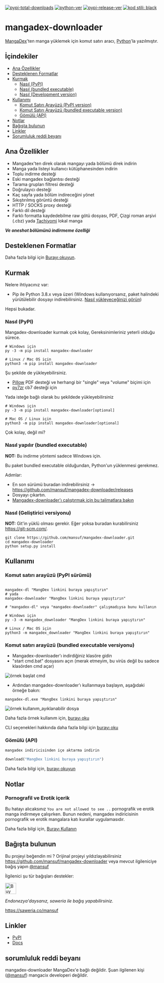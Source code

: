 [![pypi-total-downloads](https://img.shields.io/pypi/dm/mangadex-downloader?label=DOWNLOADS&style=for-the-badge)](https://pypi.org/project/mangadex-downloader)
[![python-ver](https://img.shields.io/pypi/pyversions/mangadex-downloader?style=for-the-badge)](https://pypi.org/project/mangadex-downloader)
[![pypi-release-ver](https://img.shields.io/pypi/v/mangadex-downloader?style=for-the-badge)](https://pypi.org/project/mangadex-downloader)
[![kod stili: black](https://img.shields.io/badge/kod%20stili-black-000000.svg?style=for-the-badge)](https://github.com/psf/black)

# mangadex-downloader

 [MangaDex](https://mangadex.org/)'ten manga yüklemek için komut satırı aracı, [Python](https://www.python.org/)'la yazılmıştır.

## İçindekiler

- [Ana Özellikler](#key-features)
- [Desteklenen Formatlar](#supported-formats)
- [Kurmak](#installation)
    - [Nasıl (PyPI)](#how-to-pypi)
    - [Nasıl (bundled executable)](#how-to-bundled-executable)
    - [Nasıl (Development version)](#how-to-development-version)
- [Kullanımı](#usage)
    - [Komut Satırı Arayüzü (PyPI version)](#command-line-interface-pypi-version)
    - [Komut Satırı Arayüzü (bundled executable version)](#command-line-interface-bundled-executable-version)
    - [Gömülü (API)](#embedding-api)
- [Notlar](#notes)
- [Bağışta bulunun ](#supporting)
- [Linkler](#links)
- [Sorumluluk reddi beyanı](#disclaimer)

## Ana Özellikler <a id="key-features"></a>

- Mangadex'ten direk olarak mangayı yada bölümü direk indirin
- Manga yada listeyi kullanıcı kütüphanesinden indirin
- Toplu indirme desteği
- Eski mangadex bağlantısı desteği
- Tarama grupları filtresi desteği
- Doğrulayıcı desteği
- Kaç sayfa yada bölüm indireceğini yönet
- Sıkıştırılmış görüntü desteği
- HTTP / SOCKS proxy desteği
- Farklı dil desteği
- Farklı formatta kaydedebilme raw götü dosyası, PDF, Çizgi roman arşivi (.cbz) yada [Tachiyomi](https://github.com/tachiyomiorg/tachiyomi) lokal manga

***Ve oneshot bölümünü indirmeme özelliği***

## Desteklenen Formatlar <a id="supported-formats"></a>

Daha fazla bilgi için [Burayı okuyun](https://mangadex-dl.mansuf.link/en/latest/formats.html).

## Kurmak <a id="installation"></a>

Nelere ihtiyacınız var:

- Pip ile Python 3.8.x veya üzeri (Windows kullanıyorsanız, paket halindeki yürütülebilir dosyayı indirebilirsiniz. [Nasıl yükleyeceğinizi görün](#how-to-bundled-executable))

Hepsi bukadar.

### Nasıl (PyPI) <a id="how-to-pypi"></a>

Mangadex-downloader kurmak çok kolay, Gereksinimleriniz yeterli olduğu sürece.

```shell
# Windows için
py -3 -m pip install mangadex-downloader

# Linux / Mac OS için
python3 -m pip install mangadex-downloader
```

Şu şekilde de yükleyebilirsiniz.

- [Pillow](https://pypi.org/project/pillow/) PDF desteği ve herhangi bir "single" veya "volume" biçimi için
- [py7zr](https://pypi.org/project/py7zr/) cb7 desteği için

Yada isteğe bağlı olarak bu şekildede yükleyebilirsiniz

```shell
# Windows için
py -3 -m pip install mangadex-downloader[optional]

# Mac OS / Linux için
python3 -m pip install mangadex-downloader[optional]
```

Çok kolay, değil mi?

### Nasıl yapılır (bundled executable) <a id="how-to-bundled-executable"></a>

**NOT:** Bu indirme yöntemi sadece Windows için.

Bu paket bundled executable olduğundan, Python'un yüklenmesi gerekmez.

Adımlar:

- En son sürümü buradan indirebilirsiniz -> https://github.com/mansuf/mangadex-downloader/releases
- Dosyayı çıkartın.
- [Mangadex-downloader'ı çalıştırmak için bu talimatlara bakın](#command-line-interface-bundled-executable-version)

### Nasıl (Geliştirici versiyonu) <a id="how-to-development-version"></a>

**NOT:** Git'in yüklü olması gerekir. Eğer yoksa buradan kurabilirsiniz https://git-scm.com/.

```shell
git clone https://github.com/mansuf/mangadex-downloader.git
cd mangadex-downloader
python setup.py install
```

## Kullanımı <a id="usage"></a>

### Komut satırı arayüzü (PyPI sürümü) <a id="command-line-interface-pypi-version"></a>

```shell

mangadex-dl "MangDex linkini buraya yapıştırın" 
# yada
mangadex-downloader "MangDex linkini buraya yapıştırın" 

# "mangadex-dl" veya "mangadex-downloader" çalışmadıysa bunu kullanın

# Windows için
py -3 -m mangadex_downloader "MangDex linkini buraya yapıştırın" 

# Linux / Mac OS için
python3 -m mangadex_downloader "MangDex linkini buraya yapıştırın" 
```

### Komut satırı arayüzü (bundled executable versiyonu) <a id="command-line-interface-bundled-executable-version"></a>

- Mangadex-downloader'ı indirdiğiniz klasöre gidin
- "start cmd.bat" dosyasını açın (merak etmeyim, bu virüs değil bu sadece klasörden cmd açar)

![örnek başlat cmd](https://raw.githubusercontent.com/mansuf/mangadex-downloader/main/assets/example_start_cmd.png)

- Ardından mangadex-downloader'ı kullanmaya başlayın, aşağıdaki örneğe bakın:

```shell
mangadex-dl.exe "MangDex linkini buraya yapıştırın" 
```

![örnek kullanım_ayıklanabilir dosya](https://raw.githubusercontent.com/mansuf/mangadex-downloader/main/assets/example_usage_executable.png)

Daha fazla örnek kullanım için, [burayı oku](https://mangadex-dl.mansuf.link/en/latest/cli_usage.html)

CLI seçenekleri hakkında daha fazla bilgi için [burayı oku](https://mangadex-dl.mansuf.link/en/latest/cli_ref.html)

### Gömülü (API) <a id="embedding-api"></a>

```python
mangadex indiricisinden içe aktarma indirin

download("MangDex linkini buraya yapıştırın")
```

Daha fazla bilgi için, [burayı okuyun](https://mangadex-dl.mansuf.link/en/stable/usage_api.html)

## Notlar <a id="notes"></a>

### Pornografil ve Erotik içerik <a id="pornographic-and-erotica-content"></a>

Bu hatayı alıcaksınız `You are not allowed to see ..` pornografik ve erotik manga indirmeye çalışırken. 
Bunun nedeni, mangadex indiricisinin pornografik ve erotik mangalara katı kurallar uygulamasıdır.

Daha fazla bilgi için, [Burayı Kullanın](https://mangadex-dl.mansuf.link/en/latest/notes/pornographic.html)

## Bağışta bulunun <a id="supporting"></a>

Bu projeyi beğendin mi ? Orijinal projeyi yıldızlayabilirsiniz https://github.com/mansuf/mangadex-downloader veya mevcut ilgileniciye bağış yapın [@mansuf](https://github.com/mansuf)

İlgilenici şu tür bağışları destekler:

<a href='https://ko-fi.com/A0A04UDJ1' target='_blank'><img height='36' style='border:0px;height:36px;' src='https://cdn.ko-fi.com/cdn/kofi2.png?v=3' border='0' alt='Buy Me a Coffee at ko-fi.com' /></a>

*Endonezya'daysanız, saweria ile bağış yapabilirsiniz.*

https://saweria.co/mansuf

## Linkler <a id="links"></a>

- [PyPI](https://pypi.org/project/mangadex-downloader/)
- [Docs](https://mangadex-dl.mansuf.link)

## sorumluluk reddi beyanı <a id="disclaimer"></a>

mangadex-downloader MangaDex'e bağlı değildir. Şuan ilgilenen kişi ([@mansuf](https://github.com/mansuf)) mangacix developeri değildir.
